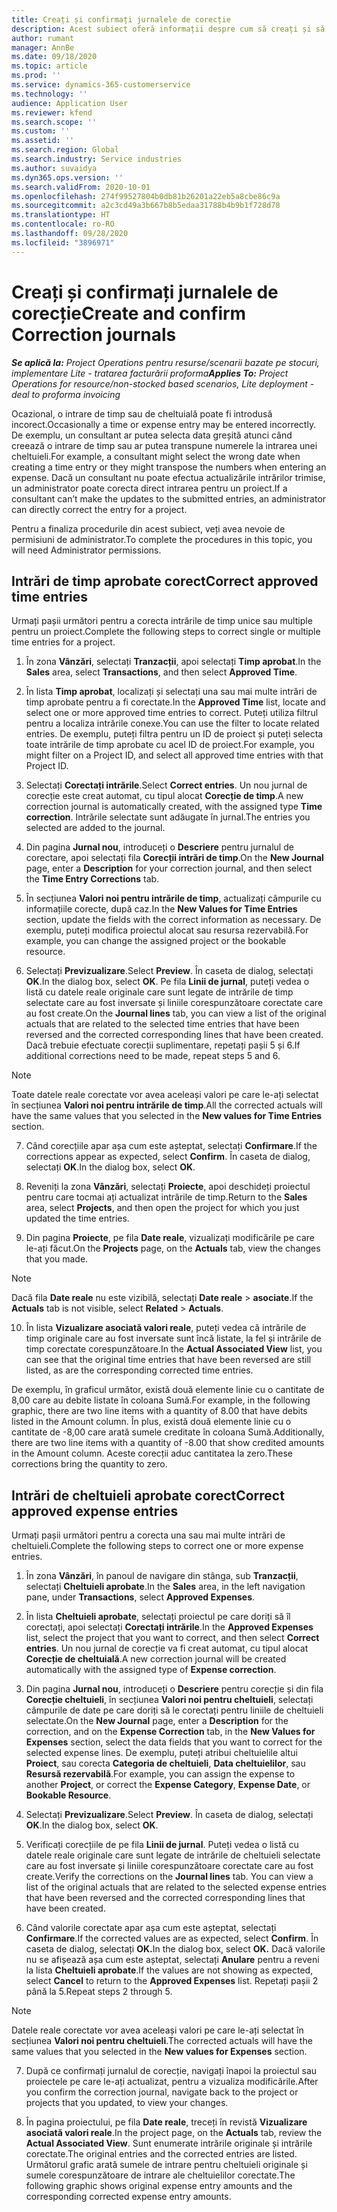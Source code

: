 ```yaml
---
title: Creați și confirmați jurnalele de corecție
description: Acest subiect oferă informații despre cum să creați și să confirmați un jurnal de corecție.
author: rumant
manager: AnnBe
ms.date: 09/18/2020
ms.topic: article
ms.prod: ''
ms.service: dynamics-365-customerservice
ms.technology: ''
audience: Application User
ms.reviewer: kfend
ms.search.scope: ''
ms.custom: ''
ms.assetid: ''
ms.search.region: Global
ms.search.industry: Service industries
ms.author: suvaidya
ms.dyn365.ops.version: ''
ms.search.validFrom: 2020-10-01
ms.openlocfilehash: 274f99527804b0db81b26201a22eb5a8cbe86c9a
ms.sourcegitcommit: a2c3cd49a3b667b8b5edaa31788b4b9b1f728d78
ms.translationtype: HT
ms.contentlocale: ro-RO
ms.lasthandoff: 09/28/2020
ms.locfileid: "3896971"
---
```

# <a name="create-and-confirm-correction-journals"></a><span data-ttu-id="f39e3-103">Creați și confirmați jurnalele de corecție</span><span class="sxs-lookup"><span data-stu-id="f39e3-103">Create and confirm Correction journals</span></span>

<span data-ttu-id="f39e3-104">_**Se aplică la:** Project Operations pentru resurse/scenarii bazate pe stocuri, implementare Lite - tratarea facturării proforma_</span><span class="sxs-lookup"><span data-stu-id="f39e3-104">_**Applies To:** Project Operations for resource/non-stocked based scenarios, Lite deployment - deal to proforma invoicing_</span></span>

<span data-ttu-id="f39e3-105">Ocazional, o intrare de timp sau de cheltuială poate fi introdusă incorect.</span><span class="sxs-lookup"><span data-stu-id="f39e3-105">Occasionally a time or expense entry may be entered incorrectly.</span></span> <span data-ttu-id="f39e3-106">De exemplu, un consultant ar putea selecta data greșită atunci când creează o intrare de timp sau ar putea transpune numerele la intrarea unei cheltuieli.</span><span class="sxs-lookup"><span data-stu-id="f39e3-106">For example, a consultant might select the wrong date when creating a time entry or they might transpose the numbers when entering an expense.</span></span> <span data-ttu-id="f39e3-107">Dacă un consultant nu poate efectua actualizările intrărilor trimise, un administrator poate corecta direct intrarea pentru un proiect.</span><span class="sxs-lookup"><span data-stu-id="f39e3-107">If a consultant can’t make the updates to the submitted entries, an administrator can directly correct the entry for a project.</span></span>

<span data-ttu-id="f39e3-108">Pentru a finaliza procedurile din acest subiect, veți avea nevoie de permisiuni de administrator.</span><span class="sxs-lookup"><span data-stu-id="f39e3-108">To complete the procedures in this topic, you will need Administrator permissions.</span></span>

## <a name="correct-approved-time-entries"></a><span data-ttu-id="f39e3-109">Intrări de timp aprobate corect</span><span class="sxs-lookup"><span data-stu-id="f39e3-109">Correct approved time entries</span></span>     

<span data-ttu-id="f39e3-110">Urmați pașii următori pentru a corecta intrările de timp unice sau multiple pentru un proiect.</span><span class="sxs-lookup"><span data-stu-id="f39e3-110">Complete the following steps to correct single or multiple time entries for a project.</span></span>

1. <span data-ttu-id="f39e3-111">În zona **Vânzări**, selectați **Tranzacții**, apoi selectați **Timp aprobat**.</span><span class="sxs-lookup"><span data-stu-id="f39e3-111">In the **Sales** area, select **Transactions**, and then select **Approved Time**.</span></span> 

2. <span data-ttu-id="f39e3-112">În lista **Timp aprobat**, localizați și selectați una sau mai multe intrări de timp aprobate pentru a fi corectate.</span><span class="sxs-lookup"><span data-stu-id="f39e3-112">In the **Approved Time** list, locate and select one or more approved time entries to correct.</span></span> <span data-ttu-id="f39e3-113">Puteți utiliza filtrul pentru a localiza intrările conexe.</span><span class="sxs-lookup"><span data-stu-id="f39e3-113">You can use the filter to locate related entries.</span></span> <span data-ttu-id="f39e3-114">De exemplu, puteți filtra pentru un ID de proiect și puteți selecta toate intrările de timp aprobate cu acel ID de proiect.</span><span class="sxs-lookup"><span data-stu-id="f39e3-114">For example, you might filter on a Project ID, and select all approved time entries with that Project ID.</span></span>

3. <span data-ttu-id="f39e3-115">Selectați **Corectați intrările**.</span><span class="sxs-lookup"><span data-stu-id="f39e3-115">Select **Correct entries**.</span></span> <span data-ttu-id="f39e3-116">Un nou jurnal de corecție este creat automat, cu tipul alocat **Corecție de timp**.</span><span class="sxs-lookup"><span data-stu-id="f39e3-116">A new correction journal is automatically created, with the assigned type **Time correction**.</span></span> <span data-ttu-id="f39e3-117">Intrările selectate sunt adăugate în jurnal.</span><span class="sxs-lookup"><span data-stu-id="f39e3-117">The entries you selected are added to the journal.</span></span> 

4. <span data-ttu-id="f39e3-118">Din pagina **Jurnal nou**, introduceți o **Descriere** pentru jurnalul de corectare, apoi selectați fila **Corecții intrări de timp**.</span><span class="sxs-lookup"><span data-stu-id="f39e3-118">On the **New Journal** page, enter a **Description** for your correction journal, and then select the **Time Entry Corrections** tab.</span></span>  

5. <span data-ttu-id="f39e3-119">În secțiunea **Valori noi pentru intrările de timp**, actualizați câmpurile cu informațiile corecte, după caz.</span><span class="sxs-lookup"><span data-stu-id="f39e3-119">In the **New Values for Time Entries** section, update the fields with the correct information as necessary.</span></span> <span data-ttu-id="f39e3-120">De exemplu, puteți modifica proiectul alocat sau resursa rezervabilă.</span><span class="sxs-lookup"><span data-stu-id="f39e3-120">For example, you can change the assigned project or the bookable resource.</span></span>

6. <span data-ttu-id="f39e3-121">Selectați **Previzualizare**.</span><span class="sxs-lookup"><span data-stu-id="f39e3-121">Select **Preview**.</span></span> <span data-ttu-id="f39e3-122">În caseta de dialog, selectați **OK**.</span><span class="sxs-lookup"><span data-stu-id="f39e3-122">In the dialog box, select **OK**.</span></span> <span data-ttu-id="f39e3-123">Pe fila **Linii de jurnal**, puteți vedea o listă cu datele reale originale care sunt legate de intrările de timp selectate care au fost inversate și liniile corespunzătoare corectate care au fost create.</span><span class="sxs-lookup"><span data-stu-id="f39e3-123">On the **Journal lines** tab, you can view a list of the original actuals that are related to the selected time entries that have been reversed and the corrected corresponding lines that have been created.</span></span> <span data-ttu-id="f39e3-124">Dacă trebuie efectuate corecții suplimentare, repetați pașii 5 și 6.</span><span class="sxs-lookup"><span data-stu-id="f39e3-124">If additional corrections need to be made, repeat steps 5 and 6.</span></span> 

> [!NOTE]
> <span data-ttu-id="f39e3-125">Toate datele reale corectate vor avea aceleași valori pe care le-ați selectat în secțiunea **Valori noi pentru intrările de timp**.</span><span class="sxs-lookup"><span data-stu-id="f39e3-125">All the corrected actuals will have the same values that you selected in the **New values for Time Entries** section.</span></span>

7. <span data-ttu-id="f39e3-126">Când corecțiile apar așa cum este așteptat, selectați **Confirmare**.</span><span class="sxs-lookup"><span data-stu-id="f39e3-126">If the corrections appear as expected, select **Confirm**.</span></span> <span data-ttu-id="f39e3-127">În caseta de dialog, selectați **OK**.</span><span class="sxs-lookup"><span data-stu-id="f39e3-127">In the dialog box, select **OK**.</span></span>

8. <span data-ttu-id="f39e3-128">Reveniți la zona **Vânzări**, selectați **Proiecte**, apoi deschideți proiectul pentru care tocmai ați actualizat intrările de timp.</span><span class="sxs-lookup"><span data-stu-id="f39e3-128">Return to the **Sales** area, select **Projects**, and then open the project for which you just updated the time entries.</span></span> 

9. <span data-ttu-id="f39e3-129">Din pagina **Proiecte**, pe fila **Date reale**, vizualizați modificările pe care le-ați făcut.</span><span class="sxs-lookup"><span data-stu-id="f39e3-129">On the **Projects** page, on the **Actuals** tab, view the changes that you made.</span></span> 

> [!NOTE]
> <span data-ttu-id="f39e3-130">Dacă fila **Date reale** nu este vizibilă, selectați **Date reale** > **asociate**.</span><span class="sxs-lookup"><span data-stu-id="f39e3-130">If the **Actuals** tab is not visible, select **Related** > **Actuals**.</span></span>  

10. <span data-ttu-id="f39e3-131">În lista **Vizualizare asociată valori reale**, puteți vedea că intrările de timp originale care au fost inversate sunt încă listate, la fel și intrările de timp corectate corespunzătoare.</span><span class="sxs-lookup"><span data-stu-id="f39e3-131">In the **Actual Associated View** list, you can see that the original time entries that have been reversed are still listed, as are the corresponding corrected time entries.</span></span> 

<span data-ttu-id="f39e3-132">De exemplu, în graficul următor, există două elemente linie cu o cantitate de 8,00 care au debite listate în coloana Sumă.</span><span class="sxs-lookup"><span data-stu-id="f39e3-132">For example, in the following graphic, there are two line items with a quantity of 8.00 that have debits listed in the Amount column.</span></span> <span data-ttu-id="f39e3-133">În plus, există două elemente linie cu o cantitate de -8,00 care arată sumele creditate în coloana Sumă.</span><span class="sxs-lookup"><span data-stu-id="f39e3-133">Additionally, there are two line items with a quantity of -8.00 that show credited amounts in the Amount column.</span></span> <span data-ttu-id="f39e3-134">Aceste corecții aduc cantitatea la zero.</span><span class="sxs-lookup"><span data-stu-id="f39e3-134">These corrections bring the quantity to zero.</span></span>

 
## <a name="correct-approved-expense-entries"></a><span data-ttu-id="f39e3-135">Intrări de cheltuieli aprobate corect</span><span class="sxs-lookup"><span data-stu-id="f39e3-135">Correct approved expense entries</span></span>

<span data-ttu-id="f39e3-136">Urmați pașii următori pentru a corecta una sau mai multe intrări de cheltuieli.</span><span class="sxs-lookup"><span data-stu-id="f39e3-136">Complete the following steps to correct one or more expense entries.</span></span> 

1. <span data-ttu-id="f39e3-137">În zona **Vânzări**, în panoul de navigare din stânga, sub **Tranzacții**, selectați **Cheltuieli aprobate**.</span><span class="sxs-lookup"><span data-stu-id="f39e3-137">In the **Sales** area, in the left navigation pane, under **Transactions**, select **Approved Expenses**.</span></span>

2. <span data-ttu-id="f39e3-138">În lista **Cheltuieli aprobate**, selectați proiectul pe care doriți să îl corectați, apoi selectați **Corectați intrările**.</span><span class="sxs-lookup"><span data-stu-id="f39e3-138">In the **Approved Expenses** list, select the project that you want to correct, and then select **Correct entries**.</span></span> <span data-ttu-id="f39e3-139">Un nou jurnal de corecție va fi creat automat, cu tipul alocat **Corecție de cheltuială**.</span><span class="sxs-lookup"><span data-stu-id="f39e3-139">A new correction journal will be created automatically with the assigned type of **Expense correction**.</span></span> 

3. <span data-ttu-id="f39e3-140">Din pagina **Jurnal nou**, introduceți o **Descriere** pentru corecție și din fila **Corecție cheltuieli**, în secțiunea **Valori noi pentru cheltuieli**, selectați câmpurile de date pe care doriți să le corectați pentru liniile de cheltuieli selectate.</span><span class="sxs-lookup"><span data-stu-id="f39e3-140">On the **New Journal** page, enter a **Description** for the correction, and on the **Expense Correction** tab, in the **New Values for Expenses** section, select the data fields that you want to correct for the selected expense lines.</span></span> <span data-ttu-id="f39e3-141">De exemplu, puteți atribui cheltuielile altui **Proiect**, sau corecta **Categoria de cheltuieli**, **Data cheltuielilor**, sau **Resursă rezervabilă**.</span><span class="sxs-lookup"><span data-stu-id="f39e3-141">For example, you can assign the expense to another **Project**, or correct the **Expense Category**, **Expense Date**, or **Bookable Resource**.</span></span>

4. <span data-ttu-id="f39e3-142">Selectați **Previzualizare**.</span><span class="sxs-lookup"><span data-stu-id="f39e3-142">Select **Preview**.</span></span> <span data-ttu-id="f39e3-143">În caseta de dialog, selectați **OK**.</span><span class="sxs-lookup"><span data-stu-id="f39e3-143">In the dialog box, select **OK**.</span></span> 

5. <span data-ttu-id="f39e3-144">Verificați corecțiile de pe fila **Linii de jurnal**. Puteți vedea o listă cu datele reale originale care sunt legate de intrările de cheltuieli selectate care au fost inversate și liniile corespunzătoare corectate care au fost create.</span><span class="sxs-lookup"><span data-stu-id="f39e3-144">Verify the corrections on the **Journal lines** tab. You can view a list of the original actuals that are related to the selected expense entries that have been reversed and the corrected corresponding lines that have been created.</span></span>

6. <span data-ttu-id="f39e3-145">Când valorile corectate apar așa cum este așteptat, selectați **Confirmare**.</span><span class="sxs-lookup"><span data-stu-id="f39e3-145">If the corrected values are as expected, select **Confirm**.</span></span> <span data-ttu-id="f39e3-146">În caseta de dialog, selectați **OK.**</span><span class="sxs-lookup"><span data-stu-id="f39e3-146">In the dialog box, select **OK.**</span></span> <span data-ttu-id="f39e3-147">Dacă valorile nu se afișează așa cum este așteptat, selectați **Anulare** pentru a reveni la lista **Cheltuieli aprobate**.</span><span class="sxs-lookup"><span data-stu-id="f39e3-147">If the values are not showing as expected, select **Cancel** to return to the **Approved Expenses** list.</span></span> <span data-ttu-id="f39e3-148">Repetați pașii 2 până la 5.</span><span class="sxs-lookup"><span data-stu-id="f39e3-148">Repeat steps 2 through 5.</span></span> 

> [!NOTE]
> <span data-ttu-id="f39e3-149">Datele reale corectate vor avea aceleași valori pe care le-ați selectat în secțiunea **Valori noi pentru cheltuieli**.</span><span class="sxs-lookup"><span data-stu-id="f39e3-149">The corrected actuals will have the same values that you selected in the **New values for Expenses** section.</span></span>

7. <span data-ttu-id="f39e3-150">După ce confirmați jurnalul de corecție, navigați înapoi la proiectul sau proiectele pe care le-ați actualizat, pentru a vizualiza modificările.</span><span class="sxs-lookup"><span data-stu-id="f39e3-150">After you confirm the correction journal, navigate back to the project or projects that you updated, to view your changes.</span></span>  

8. <span data-ttu-id="f39e3-151">În pagina proiectului, pe fila **Date reale**, treceți în revistă **Vizualizare asociată valori reale**.</span><span class="sxs-lookup"><span data-stu-id="f39e3-151">In the project page, on the **Actuals** tab, review the **Actual Associated View**.</span></span> <span data-ttu-id="f39e3-152">Sunt enumerate intrările originale și intrările corectate.</span><span class="sxs-lookup"><span data-stu-id="f39e3-152">The original entries and the corrected entries are listed.</span></span> <span data-ttu-id="f39e3-153">Următorul grafic arată sumele de intrare pentru cheltuieli originale și sumele corespunzătoare de intrare ale cheltuielilor corectate.</span><span class="sxs-lookup"><span data-stu-id="f39e3-153">The following graphic shows original expense entry amounts and the corresponding corrected expense entry amounts.</span></span> 


